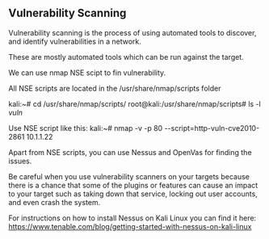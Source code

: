 ## Vulnerability Scanning

Vulnerability scanning is the process of using automated tools to discover, and identify vulnerabilities in a network.

These are mostly automated tools which can be run against the target.

We can use nmap NSE scipt to fin vulnerability.

All NSE scripts are located in the /usr/share/nmap/scripts folder


kali:~# cd /usr/share/nmap/scripts/
root@kali:/usr/share/nmap/scripts# ls -l *vuln*

Use NSE script like this:
kali:~# nmap -v -p 80 --script=http-vuln-cve2010-2861 10.1.1.22

Apart from NSE scripts, you can use Nessus and OpenVas for finding the issues.

Be careful when you use vulnerability scanners on your targets because there is a chance that some of the plugins or features can cause an impact to your target such as taking down that service, locking out user accounts, and even crash the system.

For instructions on how to install Nessus on Kali Linux you can find it here: https://www.tenable.com/blog/getting-started-with-nessus-on-kali-linux
